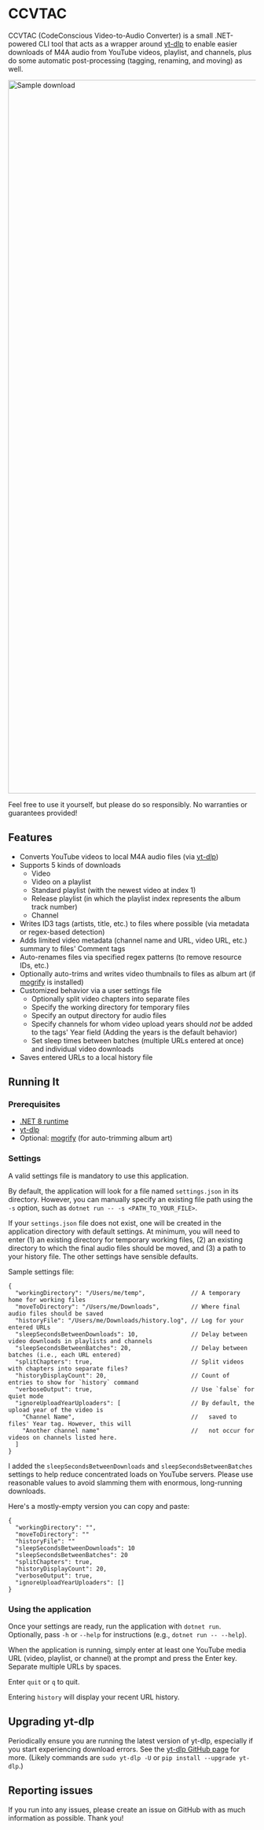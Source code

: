 # CCVTAC

CCVTAC (CodeConscious Video-to-Audio Converter) is a small .NET-powered CLI tool that acts as a wrapper around [yt-dlp](https://github.com/yt-dlp/yt-dlp) to enable easier downloads of M4A audio from YouTube videos, playlist, and channels, plus do some automatic post-processing (tagging, renaming, and moving) as well.

<img width="1451" alt="Sample download" src="https://github.com/codeconscious/ccvtac/assets/50596087/40fd5c56-0c39-44c4-9f5e-bc6398337820">

Feel free to use it yourself, but please do so responsibly. No warranties or guarantees provided!

## Features

- Converts YouTube videos to local M4A audio files (via [yt-dlp](https://github.com/yt-dlp/yt-dlp))
- Supports 5 kinds of downloads
  - Video
  - Video on a playlist
  - Standard playlist (with the newest video at index 1)
  - Release playlist (in which the playlist index represents the album track number)
  - Channel
- Writes ID3 tags (artists, title, etc.) to files where possible (via metadata or regex-based detection)
- Adds limited video metadata (channel name and URL, video URL, etc.) summary to files' Comment tags
- Auto-renames files via specified regex patterns (to remove resource IDs, etc.)
- Optionally auto-trims and writes video thumbnails to files as album art (if [mogrify](https://imagemagick.org/script/mogrify.php) is installed)
- Customized behavior via a user settings file
  - Optionally split video chapters into separate files
  - Specify the working directory for temporary files
  - Specify an output directory for audio files
  - Specify channels for whom video upload years should _not_ be added to the tags' Year field (Adding the years is the default behavior)
  - Set sleep times between batches (multiple URLs entered at once) and individual video downloads
- Saves entered URLs to a local history file

## Running It

### Prerequisites

- [.NET 8 runtime](https://dotnet.microsoft.com/en-us/download/dotnet/8.0)
- [yt-dlp](https://github.com/yt-dlp/yt-dlp)
- Optional: [mogrify](https://imagemagick.org/script/mogrify.php) (for auto-trimming album art)

### Settings

A valid settings file is mandatory to use this application.

By default, the application will look for a file named `settings.json` in its directory. However, you can manually specify an existing file path using the `-s` option, such as `dotnet run -- -s <PATH_TO_YOUR_FILE>`.

If your `settings.json` file does not exist, one will be created in the application directory with default settings. At minimum, you will need to enter (1) an existing directory for temporary working files, (2) an existing directory to which the final audio files should be moved, and (3) a path to your history file. The other settings have sensible defaults.

Sample settings file:

```
{
  "workingDirectory": "/Users/me/temp",             // A temporary home for working files
  "moveToDirectory": "/Users/me/Downloads",         // Where final audio files should be saved
  "historyFile": "/Users/me/Downloads/history.log", // Log for your entered URLs
  "sleepSecondsBetweenDownloads": 10,               // Delay between video downloads in playlists and channels
  "sleepSecondsBetweenBatches": 20,                 // Delay between batches (i.e., each URL entered)
  "splitChapters": true,                            // Split videos with chapters into separate files?
  "historyDisplayCount": 20,                        // Count of entries to show for `history` command
  "verboseOutput": true,                            // Use `false` for quiet mode
  "ignoreUploadYearUploaders": [                    // By default, the upload year of the video is
    "Channel Name",                                 //   saved to files' Year tag. However, this will
    "Another channel name"                          //   not occur for videos on channels listed here.
  ]
}
```

I added the `sleepSecondsBetweenDownloads` and `sleepSecondsBetweenBatches` settings to help reduce concentrated loads on YouTube servers. Please use reasonable values to avoid slamming them with enormous, long-running downloads.

Here's a mostly-empty version you can copy and paste:

```
{
  "workingDirectory": "",
  "moveToDirectory": ""
  "historyFile": ""
  "sleepSecondsBetweenDownloads": 10
  "sleepSecondsBetweenBatches": 20
  "splitChapters": true,
  "historyDisplayCount": 20,
  "verboseOutput": true,
  "ignoreUploadYearUploaders": []
}
```

### Using the application

Once your settings are ready, run the application with `dotnet run`. Optionally, pass `-h` or `--help` for instructions (e.g., `dotnet run -- --help`).

When the application is running, simply enter at least one YouTube media URL (video, playlist, or channel) at the prompt and press the Enter key. Separate multiple URLs by spaces.

Enter `quit` or `q` to quit.

Entering `history` will display your recent URL history.

## Upgrading yt-dlp

Periodically ensure you are running the latest version of yt-dlp, especially if you start experiencing download errors. See the [yt-dlp GitHub page](https://github.com/yt-dlp/yt-dlp#update) for more. (Likely commands are `sudo yt-dlp -U` or `pip install --upgrade yt-dlp`.)

## Reporting issues

If you run into any issues, please create an issue on GitHub with as much information as possible. Thank you!
